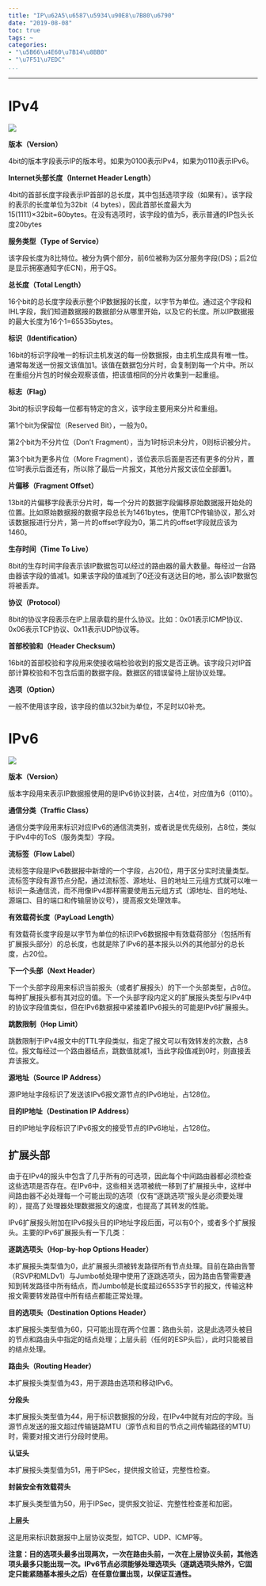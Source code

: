 ```yaml
---
title: "IP\u62A5\u6587\u5934\u90E8\u7B80\u6790"
date: "2019-08-08"
toc: true
tags: ~
categories:
- "\u5B66\u4E60\u7B14\u8BB0"
- "\u7F51\u7EDC"
...
```

---
# IPv4

![](/img/ipheader/ipv4.jpeg)

**版本（Version）**

4bit的版本字段表示IP的版本号。如果为0100表示IPv4，如果为0110表示IPv6。

**Internet头部长度（Internet Header Length）**

4bit的首部长度字段表示IP首部的总长度，其中包括选项字段（如果有）。该字段的表示的长度单位为32bit（4 bytes），因此首部长度最大为15(1111)×32bit=60bytes。在没有选项时，该字段的值为5，表示普通的IP包头长度20bytes

**服务类型（Type of Service）**

 该字段长度为8比特位。被分为俩个部分，前6位被称为区分服务字段(DS)；后2位是显示拥塞通知字(ECN)，用于QS。

**总长度（Total Length）**

16个bit的总长度字段表示整个IP数据报的长度，以字节为单位。通过这个字段和IHL字段，我们知道数据报的数据部分从哪里开始，以及它的长度。所以IP数据报的最大长度为16个1=65535bytes。

**标识（Identification）**

16bit的标识字段唯一的标识主机发送的每一份数据报，由主机生成具有唯一性。通常每发送一份报文该值加1。该值在数据包分片时，会复制到每一个片中。所以在重组分片包的时候会观察该值，把该值相同的分片收集到一起重组。

**标志（Flag）**

3bit的标识字段每一位都有特定的含义，该字段主要用来分片和重组。

第1个bit为保留位（Reserved Bit），一般为0。

第2个bit为不分片位（Don’t Fragment），当为1时标识未分片，0则标识被分片。

第3个bit为更多片位（More Fragment），该位表示后面是否还有更多的分片，置位1时表示后面还有，所以除了最后一片报文，其他分片报文该位全部置1。

**片偏移（Fragment Offset）**

13bit的片偏移字段表示分片时，每一个分片的数据字段偏移原始数据报开始处的位置。比如原始数据报的数据字段总长为1461bytes，使用TCP传输协议，那么对该数据报进行分片，第一片的offset字段为0，第二片的offset字段就应该为1460。

**生存时间（Time To Live）**

8bit的生存时间字段表示该IP数据包可以经过的路由器的最大数量。每经过一台路由器该字段的值减1。如果该字段的值减到了0还没有送达目的地，那么该IP数据包将被丢弃。

**协议（Protocol）**

8bit的协议字段表示在IP上层承载的是什么协议。比如：0x01表示ICMP协议、0x06表示TCP协议、0x11表示UDP协议等。

**首部校验和（Header Checksum）**

16bit的首部校验和字段用来使接收端检验收到的报文是否正确。该字段只对IP首部计算校验和不包含后面的数据字段。数据区的错误留待上层协议处理。

**选项（Option）**

一般不使用该字段，该字段的值以32bit为单位，不足时以0补充。

# IPv6

![](/img/ipheader/ipv6.jpeg)

**版本（Version）**

版本字段用来表示IP数据报使用的是IPv6协议封装，占4位，对应值为6（0110）。

**通信分类（Traffic Class）**

通信分类字段用来标识对应IPv6的通信流类别，或者说是优先级别，占8位，类似于IPv4中的ToS（服务类型）字段。

**流标签（Flow Label）**

流标签字段是IPv6数据报中新增的一个字段，占20位，用于区分实时流量类型。流标签字段有源节点分配，通过流标签、源地址、目的地址三元组方式就可以唯一标识一条通信流，而不用像IPv4那样需要使用五元组方式（源地址、目的地址、源端口、目的端口和传输层协议号），提高报文处理效率。

**有效载荷长度（PayLoad Length）**

有效载荷长度字段是以字节为单位的标识IPv6数据报中有效载荷部分（包括所有扩展报头部分）的总长度，也就是除了IPv6的基本报头以外的其他部分的总长度，占20位。

**下一个头部（Next Header）**

下一个头部字段用来标识当前报头（或者扩展报头）的下一个头部类型，占8位。每种扩展报头都有其对应的值。下一个头部字段内定义的扩展报头类型与IPv4中的协议字段值类似，但在IPv6数据报中紧接着IPv6报头的可能是IPv6扩展报头。

**跳数限制（Hop Limit）**

跳数限制于IPv4报文中的TTL字段类似，指定了报文可以有效转发的次数，占8位。报文每经过一个路由器结点，跳数值就减1，当此字段值减到0时，则直接丢弃该报文。

**源地址（Source IP Address）**

源IP地址字段标识了发送该IPv6报文源节点的IPv6地址，占128位。

**目的IP地址（Destination IP Address）**

目的IP地址字段标识了IPv6报文的接受节点的IPv6地址，占128位。

## 扩展头部

由于在IPv4的报头中包含了几乎所有的可选项，因此每个中间路由器都必须检查这些选项是否存在。在IPv6中，这些相关选项被统一移到了扩展报头中，这样中间路由器不必处理每一个可能出现的选项（仅有“逐跳选项”报头是必须要处理的），提高了处理器处理数据报文的速度，也提高了其转发的性能。 

IPv6扩展报头附加在IPv6报头目的IP地址字段后面，可以有0个，或者多个扩展报头。主要的IPv6扩展报头有一下几类：

**逐跳选项头（Hop-by-hop Options Header）**

本扩展报头类型值为0，此扩展报头须被转发路径所有节点处理。目前在路由告警（RSVP和MLDv1）与Jumbo帧处理中使用了逐跳选项头，因为路由告警需要通知到转发路径中所有结点，而Jumbo帧是长度超过65535字节的报文，传输这种报文需要转发路径中所有结点都能正常处理。

**目的选项头（Destination Options Header）**

本扩展报头类型值为60，只可能出现在两个位置：路由头前，这是此选项头被目的节点和路由头中指定的结点处理；上层头前（任何的ESP头后），此时只能被目的结点处理。 

**路由头（Routing Header）**

本扩展报头类型值为43，用于源路由选项和移动IPv6。

**分段头**

本扩展报头类型值为44，用于标识数据报的分段，在IPv4中就有对应的字段。当源节点发送的报文超过传输链路MTU（源节点和目的节点之间传输路径的MTU）时，需要对报文进行分段时使用。

**认证头**

本扩展报头类型值为51，用于IPSec，提供报文验证，完整性检查。

**封装安全有效载荷头**

本扩展头类型值为50，用于IPSec，提供报文验证、完整性检查差和加密。

**上层头**

这是用来标识数据报中上层协议类型，如TCP、UDP、ICMP等。

**注意：目的选项头最多出现两次，一次在路由头前，一次在上层协议头前，其他选项头最多只能出现一次。IPv6节点必须能够处理选项头（逐跳选项头除外，它固定只能紧随基本报头之后）在任意位置出现，以保证互通性。**
